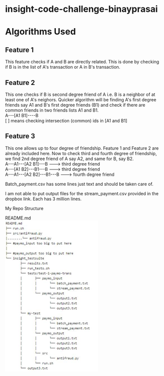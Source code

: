 # insight-code-challenge-binayprasai

# Algorithms Used
## Feature 1
This feature checks if A and B are directly related. 
This is done by checking if B is in the list of A's transaction or A in B's transaction.

## Feature 2 
This one checks if B is second degree friend of A i.e. B is a neighbor of at least one of A's neighors. 
Quicker algorithm will be finding A's first degree friends say A1 and B's first degree friends (B1) and check if there are common friends in two friends lists A1 and B1.  
A---[A1 B1]----B  
[   ] means checking intersection (common) ids in [A1 and B1]  

## Feature 3 
This one allows up to four degree of friendship. Feature 1 and Feature 2 are already included here. 
Now to check third and fourth degree of friendship, we find 2nd degree friend of A say A2, and same for B, say B2.   
A---A1---[A2 B1]---B ---> third degree friend  
A---[A1 B2]---B1---B ---> third degree friend  
A---A1---[A2 B2]---B1---B ---> fourth degree friend  

Batch_payment.csv has some lines just text and should be taken care of.   

I am not able to put output files for the stream_payment.csv provided in the dropbox link. Each has 3 million lines.  

My Repo Structure    

README.md  
<img src="repo.png" width="300">
